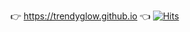 👉 <https://trendyglow.github.io> 👈 
[![Hits](https://hits.seeyoufarm.com/api/count/incr/badge.svg?url=https%3A%2F%2Ftrendyglow.github.io&count_bg=%2379C83D&title_bg=%23555555&icon=&icon_color=%23E7E7E7&title=hits&edge_flat=false)](https://hits.seeyoufarm.com)
